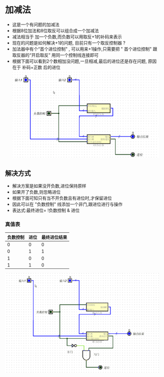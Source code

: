 # 加减法
+ 这是一个有问题的加减法
+ 根据8位加法和8位取反可以组合成一个加减法
+ 减法相当于 加一个负数,而负数可以用取反+1的补码来表示
+ 现在的问题是如何解决+1的问题, 目前只有一个取反控制器 ?
+ 加法器中有个“首个进位控制" , 可以用来+1操作,只需要把 " 首个进位控制" 跟 取反器的“开启取反” 用同一个控制线连接即可
+ 根据下面可以看到2个数相加没问题,一旦相减,最后的进位还是存在问题, 原因在于 补码+正数 后的进位
![加减法1](imgs/8bit_add_sub_1.gif)

## 解决方式
+ 解决方案是如果没开负数,进位保持原样
+ 如果开了负数,则忽略进位
+ 根据下面可知只有当不开负数且有进位时,才保留进位
+ 因此可以在 "负数控制" 线添加一个非门,跟进位进行与操作
+ 表达式:最终进位= !负数控制 & 进位
### 真值表
|负数控制|进位|最终进位结果|
|-|-|-|
|0|0|0|
|0|1|1|
|1|0|0|
|1|1|0|

![加减法1](imgs/8bit_add_sub_2.gif)
